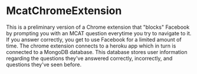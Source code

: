 # McatChromeExtension
This is a preliminary version of a Chrome extension that "blocks" Facebook by prompting you with an MCAT question everytime you try to navigate to it. If you answer correctly, you get to use Facebook for a limited amount of time. The chrome extension connects to a heroku app which in turn is connected to a MongoDB database. This database stores user information regarding the questions they've answered correctly, incorrectly, and questions they've seen before. 

